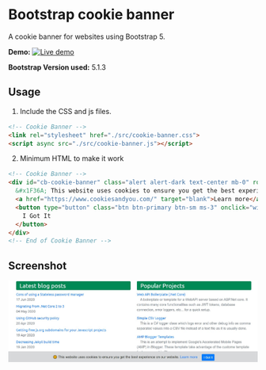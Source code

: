 # Bootstrap cookie banner

A cookie banner for websites using Bootstrap 5.

**Demo:** [![Live demo](https://img.shields.io/badge/view-Live%20Demo-blue.svg?style=flat-square&logo=microsoft%20edge)](https://kolappannathan.github.io/bootstrap-cookie-banner/)

**Bootstrap Version used:** 5.1.3

## Usage

 1. Include the CSS and js files.
 
```html
<!-- Cookie Banner -->
<link rel="stylesheet" href="./src/cookie-banner.css">
<script async src="./src/cookie-banner.js"></script>
```
 2. Minimum HTML to make it work

```html
<!-- Cookie Banner -->
<div id="cb-cookie-banner" class="alert alert-dark text-center mb-0" role="alert">
  &#x1F36A; This website uses cookies to ensure you get the best experience on our website.
  <a href="https://www.cookiesandyou.com/" target="blank">Learn more</a>
  <button type="button" class="btn btn-primary btn-sm ms-3" onclick="window.cb_hideCookieBanner()">
    I Got It
  </button>
</div>
<!-- End of Cookie Banner -->
```

## Screenshot

![Demo image](./demo/demo.jpg)
